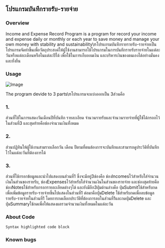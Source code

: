 ## โปรแกรมบันทึกรายรับ-รายจ่าย

### Overview
Income and Expense Record Program is a program for record your income and expense daily or monthly or each year to save money and manage your own money with stability and sustainability\nโปรแกรมบันทึกรายรายรับ-รายจ่ายเป็นโปรแกรมจัดทำขึ้นเพื่อวัตถุประสงค์ให้ผู้ใช้งานสามารถใช้โปรแกรมในการบันทึกรายรับรายจ่ายในแต่ละวันหรือแต่ละเดือนหรือในแต่ละปีได้ เพื่อใช้ในการเก็บออมเงิน และบริหารเงินของตนเองได้อย่างมั่นคงและยั่งยืน

### Usage

![Image](https://i.imgur.com/ka1L0OY.jpg)

The program devide to 3 parts\nโปรแกรมจะแบ่งออกเป็น 3ส่วนคือ 

### 1.
  ส่วนที่ใช้ในการแสดงวันเดือนปีที่บันทึก รายละเอียด จำนวนรายรับและจำนวนรายจ่ายที่ผู้ใช้ได้กรอกไว้ในส่วนที่3 และสุดท้ายคือช่องจำนวนเงินทั้งหมด 

### 2.
  ส่วนปฎิทินให้ผู้ใช้งานสามราถเลือกวัน เดือน ปีตามที่ตนต้องการจะบันทึกและสามารถดูประวิติที่บันทึกไว้ในแต่ละวันที่ต้องการได้ 

### 3.
  ส่วนที่ใช้กรอกข้อมูลและนำไปแสดงบนส่วนที่1 ซึ่งจะมีอยู่3ช่องคือ ช่องIncomesไว้สำหรับใส่จำนวนเงินในส่วนของรายรับ, ช่องExpensesไว้สำหรับใส่จำนวนเงินในส่วนของรายจ่าย และช่องสุดท้ายคือช่องNotesใช้สำหรับกรอกรายละเอียดต่างๆได้ และยังมีอีก3ปุ่มด้านล่างคือ ปุ่มSubmitใช้สำหรับกดเพื่อเพิ่มข้อมูลรายรับ-รายจ่ายขึ้นไปแสดงในส่วนที่1 ต่อมาคือปุ่มDelete ใช้สำหรับกดเพื่อลบข้อมูลรายรับ-รายจ่ายในส่วนที่1 โดยการกดเลือกประวัติที่ต้องการลบในส่วนที่1และกดปุ่มDelete และปุ่มSummaryใช้กดเพื่อให้แสดงผลรวมจำนวนเงินทั้งหมดในแต่ละวัน

### About Code

```markdown
Syntax highlighted code block

```

### Known bugs

